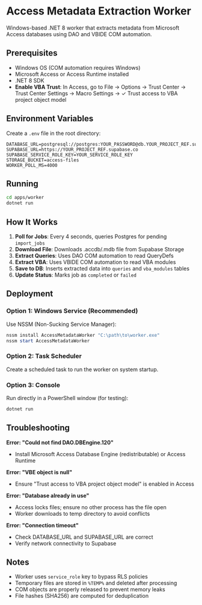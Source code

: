 # Access Metadata Extraction Worker

Windows-based .NET 8 worker that extracts metadata from Microsoft Access databases using DAO and VBIDE COM automation.

## Prerequisites

- Windows OS (COM automation requires Windows)
- Microsoft Access or Access Runtime installed
- .NET 8 SDK
- **Enable VBA Trust**: In Access, go to File → Options → Trust Center → Trust Center Settings → Macro Settings → ✓ Trust access to VBA project object model

## Environment Variables

Create a `.env` file in the root directory:

```env
DATABASE_URL=postgresql://postgres:YOUR_PASSWORD@db.YOUR_PROJECT_REF.supabase.co:5432/postgres
SUPABASE_URL=https://YOUR_PROJECT_REF.supabase.co
SUPABASE_SERVICE_ROLE_KEY=YOUR_SERVICE_ROLE_KEY
STORAGE_BUCKET=access-files
WORKER_POLL_MS=4000
```

## Running

```bash
cd apps/worker
dotnet run
```

## How It Works

1. **Poll for Jobs**: Every 4 seconds, queries Postgres for pending `import_jobs`
2. **Download File**: Downloads .accdb/.mdb file from Supabase Storage
3. **Extract Queries**: Uses DAO COM automation to read QueryDefs
4. **Extract VBA**: Uses VBIDE COM automation to read VBA modules
5. **Save to DB**: Inserts extracted data into `queries` and `vba_modules` tables
6. **Update Status**: Marks job as `completed` or `failed`

## Deployment

### Option 1: Windows Service (Recommended)

Use NSSM (Non-Sucking Service Manager):

```powershell
nssm install AccessMetadataWorker "C:\path\to\worker.exe"
nssm start AccessMetadataWorker
```

### Option 2: Task Scheduler

Create a scheduled task to run the worker on system startup.

### Option 3: Console

Run directly in a PowerShell window (for testing):

```powershell
dotnet run
```

## Troubleshooting

**Error: "Could not find DAO.DBEngine.120"**
- Install Microsoft Access Database Engine (redistributable) or Access Runtime

**Error: "VBE object is null"**
- Ensure "Trust access to VBA project object model" is enabled in Access

**Error: "Database already in use"**
- Access locks files; ensure no other process has the file open
- Worker downloads to temp directory to avoid conflicts

**Error: "Connection timeout"**
- Check DATABASE_URL and SUPABASE_URL are correct
- Verify network connectivity to Supabase

## Notes

- Worker uses `service_role` key to bypass RLS policies
- Temporary files are stored in `%TEMP%` and deleted after processing
- COM objects are properly released to prevent memory leaks
- File hashes (SHA256) are computed for deduplication

